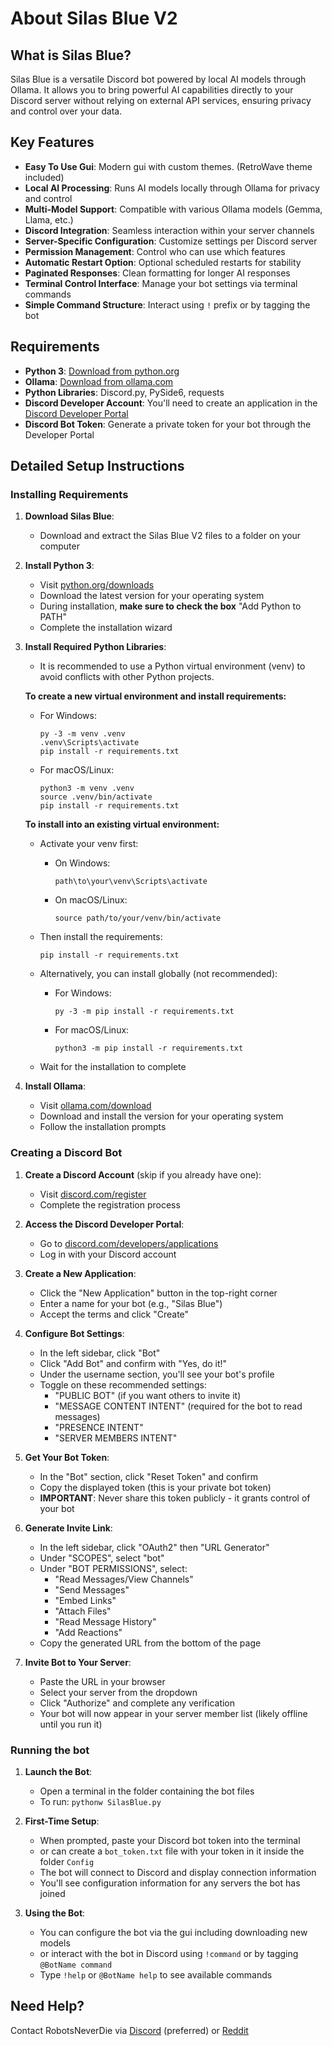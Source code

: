 # About Silas Blue V2

## What is Silas Blue?

Silas Blue is a versatile Discord bot powered by local AI models through Ollama. It allows you to bring powerful AI capabilities directly to your Discord server without relying on external API services, ensuring privacy and control over your data.

## Key Features

- **Easy To Use Gui**: Modern gui with custom themes. (RetroWave theme included)
- **Local AI Processing**: Runs AI models locally through Ollama for privacy and control
- **Multi-Model Support**: Compatible with various Ollama models (Gemma, Llama, etc.)
- **Discord Integration**: Seamless interaction within your server channels
- **Server-Specific Configuration**: Customize settings per Discord server
- **Permission Management**: Control who can use which features
- **Automatic Restart Option**: Optional scheduled restarts for stability
- **Paginated Responses**: Clean formatting for longer AI responses
- **Terminal Control Interface**: Manage your bot settings via terminal commands
- **Simple Command Structure**: Interact using `!` prefix or by tagging the bot

## Requirements

- **Python 3**: [Download from python.org](https://www.python.org/downloads)
- **Ollama**: [Download from ollama.com](https://ollama.com/download)
- **Python Libraries**: Discord.py, PySide6, requests
- **Discord Developer Account**: You'll need to create an application in the [Discord Developer Portal](https://discord.com/developers/applications)
- **Discord Bot Token**: Generate a private token for your bot through the Developer Portal

## Detailed Setup Instructions

### Installing Requirements

1. **Download Silas Blue**:
   - Download and extract the Silas Blue V2 files to a folder on your computer

2. **Install Python 3**:
   - Visit [python.org/downloads](https://www.python.org/downloads)
   - Download the latest version for your operating system
   - During installation, **make sure to check the box** "Add Python to PATH"
   - Complete the installation wizard

3. **Install Required Python Libraries**:
   - It is recommended to use a Python virtual environment (venv) to avoid conflicts with other Python projects.
   
   **To create a new virtual environment and install requirements:**
   - For Windows:
     ```
     py -3 -m venv .venv
     .venv\Scripts\activate
     pip install -r requirements.txt
     ```
   - For macOS/Linux:
     ```
     python3 -m venv .venv
     source .venv/bin/activate
     pip install -r requirements.txt
     ```
   
   **To install into an existing virtual environment:**
   - Activate your venv first:
     - On Windows:
       ```
       path\to\your\venv\Scripts\activate
       ```
     - On macOS/Linux:
       ```
       source path/to/your/venv/bin/activate
       ```
   - Then install the requirements:
     ```
     pip install -r requirements.txt
     ```
   
   - Alternatively, you can install globally (not recommended):
     - For Windows:
       ```
       py -3 -m pip install -r requirements.txt
       ```
     - For macOS/Linux:
       ```
       python3 -m pip install -r requirements.txt
       ```
   - Wait for the installation to complete
  
4. **Install Ollama**:
   - Visit [ollama.com/download](https://ollama.com/download)
   - Download and install the version for your operating system
   - Follow the installation prompts

### Creating a Discord Bot

1. **Create a Discord Account** (skip if you already have one):
   - Visit [discord.com/register](https://discord.com/register)
   - Complete the registration process

2. **Access the Discord Developer Portal**:
   - Go to [discord.com/developers/applications](https://discord.com/developers/applications)
   - Log in with your Discord account

3. **Create a New Application**:
   - Click the "New Application" button in the top-right corner
   - Enter a name for your bot (e.g., "Silas Blue")
   - Accept the terms and click "Create"

4. **Configure Bot Settings**:
   - In the left sidebar, click "Bot"
   - Click "Add Bot" and confirm with "Yes, do it!"
   - Under the username section, you'll see your bot's profile
   - Toggle on these recommended settings:
     - "PUBLIC BOT" (if you want others to invite it)
     - "MESSAGE CONTENT INTENT" (required for the bot to read messages)
     - "PRESENCE INTENT"
     - "SERVER MEMBERS INTENT"

5. **Get Your Bot Token**:
   - In the "Bot" section, click "Reset Token" and confirm
   - Copy the displayed token (this is your private bot token)
   - **IMPORTANT**: Never share this token publicly - it grants control of your bot

6. **Generate Invite Link**:
   - In the left sidebar, click "OAuth2" then "URL Generator"
   - Under "SCOPES", select "bot"
   - Under "BOT PERMISSIONS", select:
     - "Read Messages/View Channels"
     - "Send Messages"
     - "Embed Links"
     - "Attach Files"
     - "Read Message History"
     - "Add Reactions"
   - Copy the generated URL from the bottom of the page

7. **Invite Bot to Your Server**:
   - Paste the URL in your browser
   - Select your server from the dropdown
   - Click "Authorize" and complete any verification
   - Your bot will now appear in your server member list (likely offline until you run it)

### Running the bot

1. **Launch the Bot**:
   - Open a terminal in the folder containing the bot files
   - To run: `pythonw SilasBlue.py`

3. **First-Time Setup**:
   - When prompted, paste your Discord bot token into the terminal
   - or can create a `bot_token.txt` file with your token in it inside the folder  `Config`
   - The bot will connect to Discord and display connection information
   - You'll see configuration information for any servers the bot has joined

4. **Using the Bot**:
   - You can configure the bot via the gui including downloading new models
   - or interact with the bot in Discord using `!command` or by tagging `@BotName command`
   - Type `!help` or `@BotName help` to see available commands


## Need Help?

Contact RobotsNeverDie via [Discord](https://discord.com/users/296353246920835074) (preferred) or [Reddit](https://www.reddit.com/user/Robots_Never_Die/)
